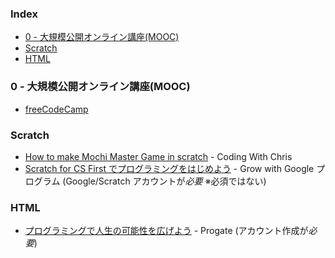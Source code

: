 ### Index

* [0 - 大規模公開オンライン講座(MOOC)](#0---mooc)
* [Scratch](#scratch)
* [HTML](#HTML)


### <a id="0---mooc"></a>0 - 大規模公開オンライン講座(MOOC)

* [freeCodeCamp](https://www.freecodecamp.org/japanese)


### Scratch

* [How to make Mochi Master Game in scratch](https://www.youtube.com/watch?v=1cCth98Y2Lo) - Coding With Chris
* [Scratch for CS First でプログラミングをはじめよう](https://csfirst.withgoogle.com/c/cs-first/ja/welcome-to-cs-first/overview.html) - Grow with Google プログラム (Google/Scratch アカウントが*必要* ※必須ではない)

### HTML 

* [プログラミングで人生の可能性を広げよう](https://prog-8.com0) - Progate (アカウント作成が*必要*) 
